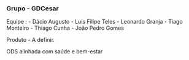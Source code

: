 ###    Grupo - GDCesar

Equipe :
    - Dácio Augusto
    - Luis Filipe Teles
    - Leonardo Granja
    - Tiago Monteiro
    - Thiago Cunha
    - João Pedro Gomes

Produto - A definir.

ODS alinhada com saúde e bem-estar

